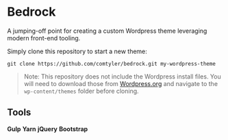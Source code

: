 # Bedrock

A jumping-off point for creating a custom Wordpress theme leveraging modern front-end tooling.

Simply clone this repository to start a new theme:

`git clone https://github.com/comtyler/bedrock.git my-wordpress-theme`

> Note: This repository does not include the Wordpress install files. You will need to download those from [Wordpress.org](https://wordpress.org/download/) and navigate to the `wp-content/themes` folder before cloning.

## Tools

**Gulp**
**Yarn**
**jQuery**
**Bootstrap**



